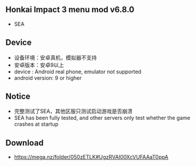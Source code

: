 
## Honkai Impact 3 menu mod v6.8.0
* SEA


## Device
* 设备环境：安卓真机，模拟器不支持
* 安卓版本：安卓9以上
* device : Android real phone, emulator not supported
* android version: 9 or higher
## Notice
* 完整测试了SEA，其他区服只测试启动游戏是否崩溃  
* SEA has been fully tested, and other servers only test whether the game crashes at startup

## Download
* https://mega.nz/folder/050zETLK#UgzRVAI00XcVUFAAaT0ppA
